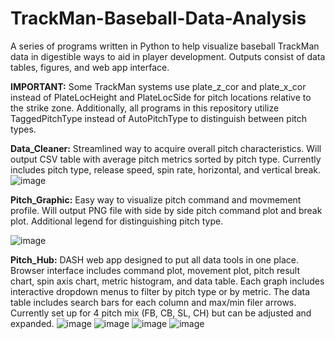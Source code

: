 # TrackMan-Baseball-Data-Analysis
A series of programs written in Python to help visualize baseball TrackMan data in digestible ways to aid in player development. Outputs consist of data tables, figures, and web app interface.

**IMPORTANT:** Some TrackMan systems use plate_z_cor and plate_x_cor instead of PlateLocHeight and PlateLocSide for pitch locations relative to the strike zone. Additionally, all programs in this repository utilize TaggedPitchType instead of AutoPitchType to distinguish between pitch types.

**Data_Cleaner:** Streamlined way to acquire overall pitch characteristics. Will output CSV table with average pitch metrics sorted by pitch type. Currently includes pitch type, release speed, spin rate, horizontal, and vertical break.
![image](https://user-images.githubusercontent.com/96801448/150199437-82d5a4c4-e4b9-4d5c-aec8-043b0933b7d8.png)

**Pitch_Graphic:** Easy way to visualize pitch command and movmement profile. Will output PNG file with side by side pitch command plot and break plot. Additional legend for distinguishing pitch type.

![image](https://user-images.githubusercontent.com/96801448/150199517-9f71d856-4589-4f2b-a850-77ea271a0a45.png)

**Pitch_Hub:** DASH web app designed to put all data tools in one place. Browser interface includes command plot, movement plot, pitch result chart, spin axis chart, metric histogram, and data table. Each graph includes interactive dropdown menus to filter by pitch type or by metric. The data table includes search bars for each column and max/min filer arrows. Currently set up for 4 pitch mix (FB, CB, SL, CH) but can be adjusted and expanded.
![image](https://user-images.githubusercontent.com/96801448/150199724-67728a67-46ab-48e2-b9eb-82e97a3457f6.png)
![image](https://user-images.githubusercontent.com/96801448/150199871-5da1e350-39d2-4b58-9da9-f0b274d9cf8a.png)
![image](https://user-images.githubusercontent.com/96801448/150200027-cb2a734c-3119-4793-ba0b-f534f1562723.png)
![image](https://user-images.githubusercontent.com/96801448/150200211-e023c9ad-c09f-4043-b98f-e529c2b8a48f.png)
